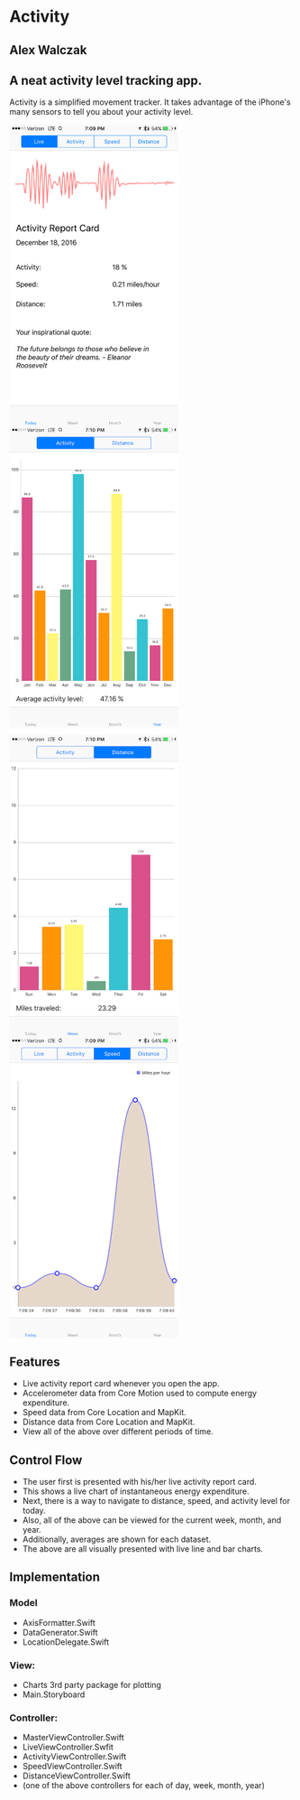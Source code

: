 # Activity
## Alex Walczak

## A neat activity level tracking app.

Activity is a simplified movement tracker. It takes advantage of the iPhone's many sensors to tell you about your activity level.

<p>
<a>
<img src="https://raw.githubusercontent.com/alexwal/ios-decal-final-pro/master/screen0.PNG" align="left" height="534" width="300" >
<img src="https://raw.githubusercontent.com/alexwal/ios-decal-final-pro/master/screen1.PNG" align="middle" height="534" width="300" ><br>
</a>
</p>
<p>
<a>
<img src="https://raw.githubusercontent.com/alexwal/ios-decal-final-pro/master/screen2.PNG" align="left" height="534" width="300" >
<img src="https://raw.githubusercontent.com/alexwal/ios-decal-final-pro/master/screen3.PNG" align="middle" height="534" width="300" ><br>
</a>
</p>

## Features
* Live activity report card whenever you open the app.
* Accelerometer data from Core Motion used to compute energy expenditure.
* Speed data from Core Location and MapKit.
* Distance data from Core Location and MapKit.
* View all of the above over different periods of time.

## Control Flow
* The user first is presented with his/her live activity report card.
* This shows a live chart of instantaneous energy expenditure.
* Next, there is a way to navigate to distance, speed, and activity level for today.
* Also, all of the above can be viewed for the current week, month, and year.
* Additionally, averages are shown for each dataset.
* The above are all visually presented with live line and bar charts.

## Implementation

### Model
* AxisFormatter.Swift
* DataGenerator.Swift
* LocationDelegate.Swift

### View:
* Charts 3rd party package for plotting
* Main.Storyboard

### Controller:
* MasterViewController.Swift
* LiveViewController.Swfit
* ActivityViewController.Swift
* SpeedViewController.Swift
* DistanceViewController.Swift
* (one of the above controllers for each of day, week, month, year)

